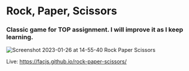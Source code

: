 # Rock, Paper, Scissors

### Classic game for TOP assignment. I will improve it as I keep learning.


![Screenshot 2023-01-26 at 14-55-40 Rock Paper Scissors](https://user-images.githubusercontent.com/100869928/214912598-d55871c4-3eed-4942-aa84-024c71da6d73.png)

Live: https://facjs.github.io/rock-paper-scissors/

